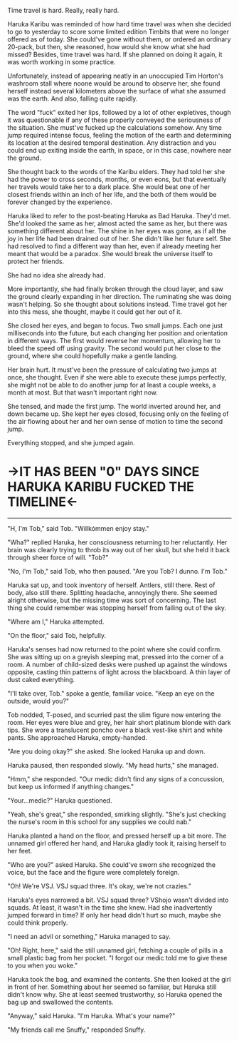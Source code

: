 Time travel is hard.  Really, really hard.

Haruka Karibu was reminded of how hard time travel was when she decided to go to yesterday to score some limited edition Timbits that were no longer offered as of today. She could've gone without them, or ordered an ordinary 20-pack, but then, she reasoned, how would she know what she had missed? Besides, time travel was hard. If she planned on doing it again, it was worth working in some practice.

Unfortunately, instead of appearing neatly in an unoccupied Tim Horton's washroom stall where noone would be around to observe her, she found herself instead several kilometers above the surface of what she assumed was the earth.  And also, falling quite rapidly.

The word "fuck" exited her lips, followed by a lot of other expletives, though it was questionable if any of these properly conveyed the seriousness of the situation. She must've fucked up the calculations somehow. Any time jump required intense focus, feeling the motion of the earth and determining its location at the desired temporal destination. Any distraction and you could end up exiting inside the earth, in space, or in this case, nowhere near the ground.

She thought back to the words of the Karibu elders. They had told her she had the power to cross seconds, months, or even eons, but that eventually her travels would take her to a dark place. She would beat one of her closest friends within an inch of her life, and the both of them would be forever changed by the experience.

Haruka liked to refer to the post-beating Haruka as Bad Haruka. They'd met. She'd looked the same as her, almost acted the same as her, but there was something different about her. The shine in her eyes was gone, as if all the joy in her life had been drained out of her. She didn't like her future self. She had resolved to find a different way than her, even if already meeting her meant that would be a paradox. She would break the universe itself to protect her friends.

She had no idea she already had.

More importantly, she had finally broken through the cloud layer, and saw the ground clearly expanding in her direction. The ruminating she was doing wasn't helping. So she thought about solutions instead. Time travel got her into this mess, she thought, maybe it could get her out of it.

She closed her eyes, and began to focus. Two small jumps. Each one just milliseconds into the future, but each changing her position and orientation in different ways.  The first would reverse her momentum, allowing her to bleed the speed off using gravity. The second would put her close to the ground, where she could hopefully make a gentle landing.

Her brain hurt. It must've been the pressure of calculating two jumps at once, she thought. Even if she were able to execute these jumps perfectly, she might not be able to do another jump for at least a couple weeks, a month at most. But that wasn't important right now.

She tensed, and made the first jump. The world inverted around her, and down became up. She kept her eyes closed, focusing only on the feeling of the air flowing about her and her own sense of motion to time the second jump.

Everything stopped, and she jumped again.

# ->IT HAS BEEN "0" DAYS SINCE HARUKA KARIBU FUCKED THE TIMELINE<-

***

"H, I'm Tob," said Tob. "Willkómmen enjoy stay."

"Wha?" replied Haruka, her consciousness returning to her reluctantly. Her brain was clearly trying to throb its way out of her skull, but she held it back through sheer force of will. "Tob?"

"No, I'm Tob," said Tob, who then paused. "Are you Tob? I dunno. I'm Tob."

Haruka sat up, and took inventory of herself. Antlers, still there. Rest of body, also still there. Splitting headache, annoyingly there. She seemed alright otherwise, but the missing time was sort of concerning. The last thing she could remember was stopping herself from falling out of the sky.

"Where am I," Haruka attempted.

"On the floor," said Tob, helpfully. 

Haruka's senses had now returned to the point where she could confirm. She was sitting up on a greyish sleeping mat, pressed into the corner of a room. A number of child-sized desks were pushed up against the windows opposite, casting thin patterns of light across the blackboard. A thin layer of dust caked everything.

"I'll take over, Tob." spoke a gentle, familiar voice. "Keep an eye on the outside, would you?"

Tob nodded, T-posed, and scurried past the slim figure now entering the room. Her eyes were blue and grey, her hair short platinum blonde with dark tips. She wore a translucent poncho over a black vest-like shirt and white pants. She approached Haruka, empty-handed.

"Are you doing okay?" she asked. She looked Haruka up and down.

Haruka paused, then responded slowly. "My head hurts," she managed.

"Hmm," she responded. "Our medic didn't find any signs of a concussion, but keep us informed if anything changes."

"Your...medic?" Haruka questioned.

"Yeah, she's great," she responded, smirking slightly. "She's just checking the nurse's room in this school for any supplies we could nab."

Haruka planted a hand on the floor, and pressed herself up a bit more. The unnamed girl offered her hand, and Haruka gladly took it, raising herself to her feet.

"Who are you?" asked Haruka. She could've sworn she recognized the voice, but the face and the figure were completely foreign.

"Oh! We're VSJ. VSJ squad three. It's okay, we're not crazies."

Haruka's eyes narrowed a bit. VSJ squad three? VShojo wasn't divided into squads. At least, it wasn't in the time she knew. Had she inadvertently jumped forward in time? If only her head didn't hurt so much, maybe she could think properly.

"I need an advil or something," Haruka managed to say.

"Oh! Right, here," said the still unnamed girl, fetching a couple of pills in a small plastic bag from her pocket. "I forgot our medic told me to give these to you when you woke."

Haruka took the bag, and examined the contents. She then looked at the girl in front of her. Something about her seemed so familiar, but Haruka still didn't know why. She at least seemed trustworthy, so Haruka opened the bag up and swallowed the contents.

"Anyway," said Haruka. "I'm Haruka. What's your name?"

"My friends call me Snuffy," responded Snuffy.